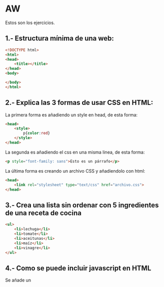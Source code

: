 # AW
Estos son los ejercicios. <br>
## 1.- Estructura mínima de una web:
```html
<!DOCTYPE html>
<html>
<head>
	<title></title>
</head>
<body>

</body>
</html>
```
## 2.- Explica las 3 formas de usar CSS en HTML:
La primera forma es añadiendo un style en head, de esta forma:
```html
<head>
	<style>
		p{color:red}
	</style>
</head>
```

La segunda es añadiendo el css en una misma linea, de esta forma:
```html
<p style="font-family: sans">Esto es un párrafo</p>
```

La última forma es creando un archivo CSS y añadiendolo con html:

```html
<head>
	<link rel="stylesheet" type="text/css" href="archivo.css">
</head>
```

## 3.- Crea una lista sin ordenar con 5 ingredientes de una receta de cocina
```html
<ul>
	<li>lechuga</li>
	<li>tomate</li>
	<li>aceitunas</li>
	<li>maíz</li>
	<li>vinagre</li>
</ul>
```
## 4.- Como se puede incluir javascript en HTML
Se añade un <script> y se aclara que elemento se tiene que ejecutar entre los parentesis.
```html
<script>
	document.getElementById("demo").innerHTML = "Hello JavaScript!";
</script>
```
	
## 5.-¿Que diferencia hay entre una clase y una ID
Un ID deberá ser un elemento único, solo deberia un elemento con el mismo nombre de identificador dentro del documento HTML. Un class es un elemento que se puede usar para más de un elemento, semánticamente es lo correcto.

## 6.- Código para hacer un enlace a otra página y que esta se abra en una nueva ventana
Lo primero será escojer el link de la página y añadirla en "a href"???", con esto nos mandaría al link al pulsar sobre el elemento. Ahora para abrirlo en una ventana a parte añadiremos detras del link "target="_blank", de esta forma se abrirá en una ventana aparte. Ejemplo:
```html
<a href="https://w3school.com" target="_blank">Ejemplo</a>
```

## 7.- ¿Qué son las pseudoclases?, pon ejemplos.
Una pseudo-clase es usada para definir un estado especial de un elemento. Se da uso con una clave precedida de dos puntos que se añade al final del sector para indicar que daremos estilo a los elementos seleccionados solo cuando se encuentren en un estado determinado. Por ejemplo:
:active <br>
:any <br>
:checked <br>
:default <br>
:dir() <br>
:disabled <br>

